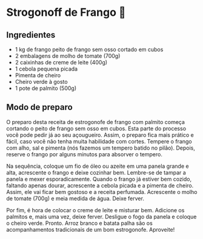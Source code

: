 # Strogonoff de Frango​ :chicken:

## Ingredientes

* 1 kg de frango peito de frango sem osso cortado em cubos
* 2 embalagens de molho de tomate (700g)
* 2 caixinhas de creme de leite (400g)
* 1 cebola pequena picada
* Pimenta de cheiro
* Cheiro verde à gosto
* 1 pote de palmito (500g)



## Modo de preparo

O preparo desta receita de estrogonofe de frango com palmito começa cortando o peito de frango sem osso em cubos. Esta parte do processo você pode pedir já ao seu açougueiro. Assim, o preparo fica mais prático e fácil, caso você não tenha muita habilidade com cortes. Tempere o frango com alho, sal e pimenta (nós fazemos um tempero batido no pilão). Depois, reserve o frango por alguns minutos para absorver o tempero.

Na sequência, coloque um fio de óleo ou azeite em uma panela grande e alta, acrescente o frango e deixe cozinhar bem. Lembre-se de tampar a panela e mexer esporadicamente. Quando o frango já estiver bem cozido, faltando apenas dourar, acrescente a cebola picada e a pimenta de cheiro. Assim, ele vai ficar bem gostoso e a receita perfumada. Acrescente o molho de tomate (700g) e meia medida de água. Deixe ferver.

Por fim, é hora de colocar o creme de leite e misturar bem. Adicione os palmitos e, mais uma vez, deixe ferver. Desligue o fogo da panela e coloque o cheiro verde. Pronto. Arroz branco e batata palha são os acompanhamentos tradicionais de um bom estrogonofe. Aproveite!

